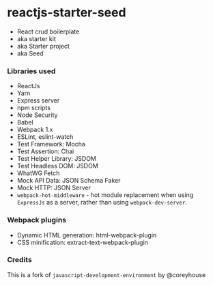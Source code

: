 # reactjs-starter-seed

* React crud boilerplate 
* aka starter kit
* aka Starter project
* aka Seed

### Libraries used
* ReactJs
* Yarn
* Express server
* npm scripts
* Node Security
* Babel
* Webpack 1.x
* ESLint, eslint-watch
* Test Framework: Mocha
* Test Assertion: Chai
* Test Helper Library: JSDOM
* Test Headless DOM: JSDOM
* WhatWG Fetch
* Mock API Data: JSON Schema Faker
* Mock HTTP: JSON Server
* `webpack-hot-middleware` - hot module replacement when using `ExpressJs` as a server, rather than using `webpack-dev-server`.

### Webpack plugins
* Dynamic HTML generation: html-webpack-plugin
* CSS minification: extract-text-webpack-plugin




### Credits
This is a fork of `javascript-development-environment` by @coreyhouse
